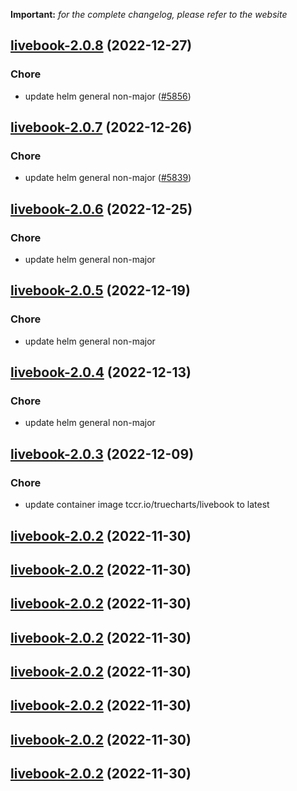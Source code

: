 **Important:**
*for the complete changelog, please refer to the website*




## [livebook-2.0.8](https://github.com/truecharts/charts/compare/livebook-2.0.7...livebook-2.0.8) (2022-12-27)

### Chore

- update helm general non-major ([#5856](https://github.com/truecharts/charts/issues/5856))
  
  


## [livebook-2.0.7](https://github.com/truecharts/charts/compare/livebook-2.0.6...livebook-2.0.7) (2022-12-26)

### Chore

- update helm general non-major ([#5839](https://github.com/truecharts/charts/issues/5839))
  
  


## [livebook-2.0.6](https://github.com/truecharts/charts/compare/livebook-2.0.5...livebook-2.0.6) (2022-12-25)

### Chore

- update helm general non-major
  
  


## [livebook-2.0.5](https://github.com/truecharts/charts/compare/livebook-2.0.4...livebook-2.0.5) (2022-12-19)

### Chore

- update helm general non-major
  
  


## [livebook-2.0.4](https://github.com/truecharts/charts/compare/livebook-2.0.3...livebook-2.0.4) (2022-12-13)

### Chore

- update helm general non-major
  
  


## [livebook-2.0.3](https://github.com/truecharts/charts/compare/livebook-2.0.2...livebook-2.0.3) (2022-12-09)

### Chore

- update container image tccr.io/truecharts/livebook to latest
  
  


## [livebook-2.0.2](https://github.com/truecharts/charts/compare/livebook-2.0.1...livebook-2.0.2) (2022-11-30)




## [livebook-2.0.2](https://github.com/truecharts/charts/compare/livebook-2.0.1...livebook-2.0.2) (2022-11-30)




## [livebook-2.0.2](https://github.com/truecharts/charts/compare/livebook-2.0.1...livebook-2.0.2) (2022-11-30)




## [livebook-2.0.2](https://github.com/truecharts/charts/compare/livebook-2.0.1...livebook-2.0.2) (2022-11-30)




## [livebook-2.0.2](https://github.com/truecharts/charts/compare/livebook-2.0.1...livebook-2.0.2) (2022-11-30)




## [livebook-2.0.2](https://github.com/truecharts/charts/compare/livebook-2.0.1...livebook-2.0.2) (2022-11-30)




## [livebook-2.0.2](https://github.com/truecharts/charts/compare/livebook-2.0.1...livebook-2.0.2) (2022-11-30)




## [livebook-2.0.2](https://github.com/truecharts/charts/compare/livebook-2.0.1...livebook-2.0.2) (2022-11-30)



